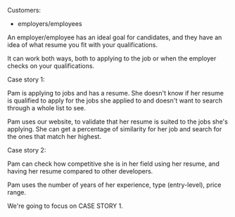 Customers:
- employers/employees


An employer/employee has an ideal goal for candidates, and they have an idea of what resume
you fit with your qualifications.

It can work both ways, both to applying to the job or when the employer
checks on your qualifications.

Case story 1:

Pam is applying to jobs and has a resume. She doesn't know if her resume
is qualified to apply for the jobs she applied to and doesn't want to search
through a whole list to see.

Pam uses our website, to validate that her resume is suited to the jobs she's applying.
She can get a percentage of similarity for her job and search for the ones that match her highest.

Case story 2:

Pam can check how competitive she is in her field using her resume, and having
her resume compared to other developers.

Pam uses the number of years of her experience, type (entry-level), price range.


We're going to focus on CASE STORY 1.